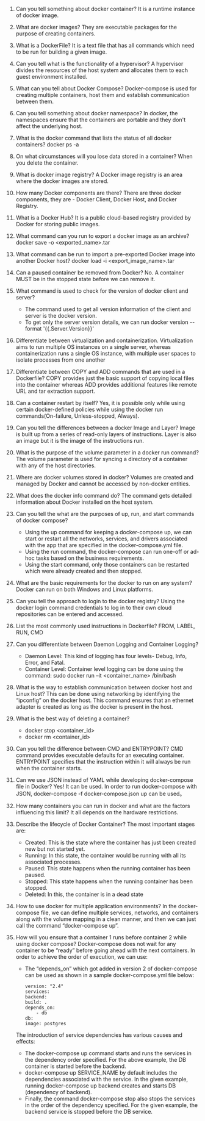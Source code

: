 1. Can you tell something about docker container?
It is a runtime instance of docker image.
2. What are docker images?
They are executable packages for the purpose of creating containers.
3. What is a DockerFile?
It is a text file that has all commands which need to be run for building a given image.
4. Can you tell what is the functionality of a hypervisor?
A hypervisor divides the resources of the host system and allocates them to each guest environment installed.
5. What can you tell about Docker Compose?
Docker-compose is used for creating multiple containers, host them and establish communication between them.
6. Can you tell something about docker namespace?
 In docker, the namespaces ensure that the containers are portable and they don't affect the underlying host. 
7. What is the docker command that lists the status of all docker containers?
docker ps -a
8. On what circumstances will you lose data stored in a container?
When you delete the container.
9. What is docker image registry?
A Docker image registry is an area where the docker images are stored.
10. How many Docker components are there?
There are three docker components, they are - Docker Client, Docker Host, and Docker Registry.
11. What is a Docker Hub?
It is a public cloud-based registry provided by Docker for storing public images.
12. What command can you run to export a docker image as an archive?
docker save -o <exported_name>.tar <container-name>
13. What command can be run to import a pre-exported Docker image into another Docker host?
docker load -i <export_image_name>.tar
14. Can a paused container be removed from Docker?
No. A container MUST be in the stopped state before we can remove it.
15. What command is used to check for the version of docker client and server?
    * The command used to get all version information of the client and server is the docker version.
    * To get only the server version details, we can run docker version --format '{{.Server.Version}}'
16. Differentiate between virtualization and containerization.
Virtualization aims to run multiple OS instances on a single server, whereas containerization runs a single OS instance, with multiple user spaces to isolate processes from one another
17. Differentiate between COPY and ADD commands that are used in a Dockerfile?
COPY provides just the basic support of copying local files into the container whereas ADD provides additional features like remote URL and tar extraction support.

18. Can a container restart by itself?
Yes, it is possible only while using certain docker-defined policies while using the docker run commands(On-failure,  Unless-stopped, Always).

19. Can you tell the differences between a docker Image and Layer?
Image is built up from a series of read-only layers of instructions. Layer is also an image but it is the image of the instructions run.

20. What is the purpose of the volume parameter in a docker run command?
The volume parameter is used for syncing a directory of a container with any of the host directories.

21. Where are docker volumes stored in docker?
Volumes are created and managed by Docker and cannot be accessed by non-docker entities. 

22. What does the docker info command do?
The command gets detailed information about Docker installed on the host system.

23. Can you tell the what are the purposes of up, run, and start commands of docker compose?
    * Using the up command for keeping a docker-compose up, we can start or restart all the networks, services, and drivers associated with the app that are specified in the docker-compose.yml file.
    * Using the run command, the docker-compose can run one-off or ad-hoc tasks based on the business requirements. 
    * Using the start command, only those containers can be restarted which were already created and then stopped.

24. What are the basic requirements for the docker to run on any system?
Docker can run on both Windows and Linux platforms.

25. Can you tell the approach to login to the docker registry?
Using the docker login command credentials to log in to their own cloud repositories can be entered and accessed.

26. List the most commonly used instructions in Dockerfile?
FROM, LABEL, RUN, CMD

27. Can you differentiate between Daemon Logging and Container Logging?
    * Daemon Level: This kind of logging has four levels- Debug, Info, Error, and Fatal.
    * Container Level: Container level logging can be done using the command: sudo docker run –it <container_name> /bin/bash 

28. What is the way to establish communication between docker host and Linux host?
This can be done using networking by identifying the “ipconfig” on the docker host. This command ensures that an ethernet adapter is created as long as the docker is present in the host.

29. What is the best way of deleting a container?
    - docker stop <container_id>
    - docker rm <container_id>

30. Can you tell the difference between CMD and ENTRYPOINT?
CMD command provides executable defaults for an executing container. ENTRYPOINT specifies that the instruction within it will always be run when the container starts. 

31. Can we use JSON instead of YAML while developing docker-compose file in Docker?
Yes! It can be used. In order to run docker-compose with JSON, docker-compose -f docker-compose.json up can be used。

32. How many containers you can run in docker and what are the factors influencing this limit?
It all depends on the hardware restrictions.

33. Describe the lifecycle of Docker Container?
The most important stages are:
    * Created: This is the state where the container has just been created new but not started yet.
    * Running: In this state, the container would be running with all its associated processes.
    * Paused: This state happens when the running container has been paused.
    * Stopped: This state happens when the running container has been stopped.
    * Deleted: In this, the container is in a dead state

34. How to use docker for multiple application environments?
In the docker-compose file, we can define multiple services, networks, and containers along with the volume mapping in a clean manner, and then we can just call the command “docker-compose up”.

35. How will you ensure that a container 1 runs before container 2 while using docker compose?
Docker-compose does not wait for any container to be “ready” before going ahead with the next containers. In order to achieve the order of execution, we can use:
    * The “depends_on” which got added in version 2 of docker-compose can be used as shown in a sample docker-compose.yml file below:
        ```
        version: "2.4"
        services:
        backend:
        build: .
        depends_on:
            - db
        db:
        image: postgres
        ```
    The introduction of service dependencies has various causes and effects:

    * The docker-compose up command starts and runs the services in the dependency order specified. For the above example, the DB container is started before the backend.
    * docker-compose up SERVICE_NAME by default includes the dependencies associated with the service. In the given example, running docker-compose up backend creates and starts DB (dependency of backend).
    * Finally, the command docker-compose stop also stops the services in the order of the dependency specified. For the given example, the backend service is stopped before the DB service.